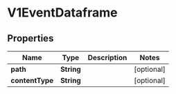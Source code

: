 

# V1EventDataframe


## Properties

| Name | Type | Description | Notes |
|------------ | ------------- | ------------- | -------------|
|**path** | **String** |  |  [optional] |
|**contentType** | **String** |  |  [optional] |



